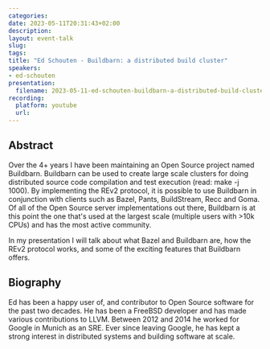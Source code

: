 ```yaml
---
categories:
date: 2023-05-11T20:31:43+02:00
description:
layout: event-talk
slug:
tags:
title: "Ed Schouten - Buildbarn: a distributed build cluster"
speakers:
- ed-schouten
presentation:
  filename: 2023-05-11-ed-schouten-buildbarn-a-distributed-build-cluster
recording:
  platform: youtube
  url:
---
```


## Abstract

Over the 4+ years I have been maintaining an Open Source project named Buildbarn. Buildbarn can be used to create large scale clusters for doing distributed source code compilation and test execution (read: make -j 1000). By implementing the REv2 protocol, it is possible to use Buildbarn in conjunction with clients such as Bazel, Pants, BuildStream, Recc and Goma. Of all of the Open Source server implementations out there, Buildbarn is at this point the one that's used at the largest scale (multiple users with >10k CPUs) and has the most active community.

In my presentation I will talk about what Bazel and Buildbarn are, how the REv2 protocol works, and some of the exciting features that Buildbarn offers.

## Biography

Ed has been a happy user of, and contributor to Open Source software for the past two decades. He has been a FreeBSD developer and has made various contributions to LLVM. Between 2012 and 2014 he worked for Google in Munich as an SRE. Ever since leaving Google, he has kept a strong interest in distributed systems and building software at scale.
